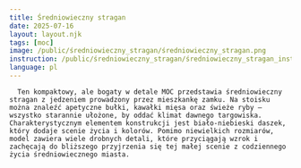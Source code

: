 ```yaml
---
title: Średniowieczny stragan
date: 2025-07-16
layout: layout.njk
tags: [moc]
image: /public/średniowieczny_stragan/średniowieczny_stragan.png
instruction: /public/średniowieczny_stragan/średniowieczny_stragan_instrukcja.pdf
language: pl
---
```


      Ten kompaktowy, ale bogaty w detale MOC przedstawia średniowieczny stragan z jedzeniem prowadzony przez mieszkankę zamku. Na stoisku można znaleźć apetyczne bułki, kawałki mięsa oraz świeże ryby — wszystko starannie ułożone, by oddać klimat dawnego targowiska. Charakterystycznym elementem konstrukcji jest biało-niebieski daszek, który dodaje scenie życia i kolorów. Pomimo niewielkich rozmiarów, model zawiera wiele drobnych detali, które przyciągają wzrok i zachęcają do bliższego przyjrzenia się tej małej scenie z codziennego życia średniowiecznego miasta.
